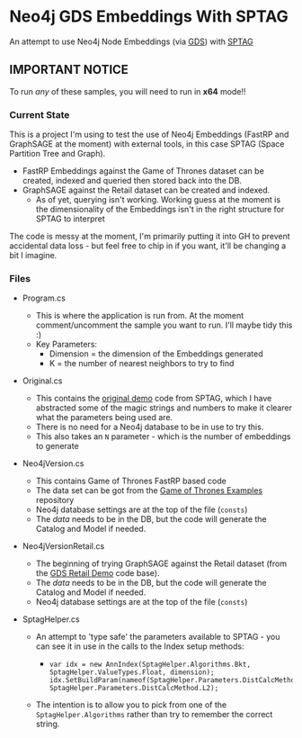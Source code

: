 # Neo4j GDS Embeddings With SPTAG

An attempt to use Neo4j Node Embeddings (via [GDS](https://neo4j.com/docs/graph-data-science/1.5/)) with [SPTAG](https://github.com/Microsoft/SPTAG)

## IMPORTANT NOTICE

To run _any_ of these samples, you will need to run in **x64** mode!!

### Current State

This is a project I'm using to test the use of Neo4j Embeddings (FastRP and GraphSAGE at the moment) with external tools, in
this case SPTAG (Space Partition Tree and Graph). 

* FastRP Embeddings against the Game of Thrones dataset can be created, indexed and queried then stored back into the DB.
* GraphSAGE against the Retail dataset can be created and indexed.
  * As of yet, querying isn't working. Working guess at the moment is the dimensionality of the Embeddings isn't in the right 
    structure for SPTAG to interpret

The code is messy at the moment, I'm primarily putting it into GH to prevent accidental data loss - but feel free to chip in 
if you want, it'll be changing a bit I imagine.

### Files

* Program.cs
  * This is where the application is run from. At the moment comment/uncomment the sample you want to run. I'll maybe tidy this :)
  * Key Parameters:
    * Dimension = the dimension of the Embeddings generated
    * K = the number of nearest neighbors to try to find

* Original.cs
  * This contains the [original demo](https://github.com/microsoft/SPTAG/blob/master/docs/GettingStart.md) code from SPTAG, which I have abstracted some of the magic strings 
    and numbers to make it clearer what the parameters being used are. 
  * There is no need for a Neo4j database to be in use to try this.
  * This also takes an `N` parameter - which is the number of embeddings to generate

* Neo4jVersion.cs
  * This contains Game of Thrones FastRP based code
  * The data set can be got from the [Game of Thrones Examples](https://github.com/neo4j-examples/game-of-thrones) repository
  * Neo4j database settings are at the top of the file (`consts`)
  * The _data_ needs to be in the DB, but the code will generate the Catalog and Model if needed.

* Neo4jVersionRetail.cs
  * The beginning of trying GraphSAGE against the Retail dataset (from the [GDS Retail Demo](https://github.com/AliciaFrame/GDS_Retail_Demo) code base).
  * The _data_ needs to be in the DB, but the code will generate the Catalog and Model if needed.
  * Neo4j database settings are at the top of the file (`consts`)

* SptagHelper.cs
  * An attempt to 'type safe' the parameters available to SPTAG - you can see it in use in the calls to the Index setup methods:
    * ``` 
      var idx = new AnnIndex(SptagHelper.Algorithms.Bkt, SptagHelper.ValueTypes.Float, dimension);
      idx.SetBuildParam(nameof(SptagHelper.Parameters.DistCalcMethod), SptagHelper.Parameters.DistCalcMethod.L2);
      ```
   * The intention is to allow you to pick from one of the `SptagHelper.Algorithms` rather than try to remember the correct string.